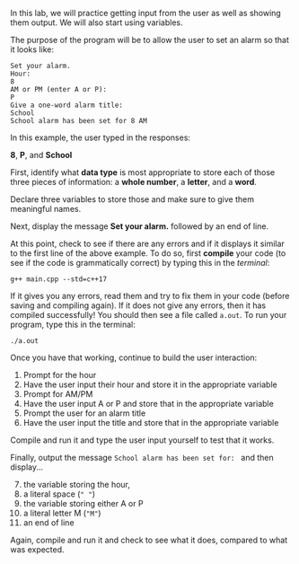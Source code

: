 In this lab, we will practice getting input from the user as well as showing them output. We will also start using variables.

The purpose of the program will be to allow the user to set an alarm so that it looks like:

```
Set your alarm.
Hour:
8
AM or PM (enter A or P):
P
Give a one-word alarm title:
School
School alarm has been set for 8 AM
```

In this example, the user typed in the responses: 

**8**, **P**, and **School**

First, identify what **data type** is most appropriate to store each of those three pieces of information: a **whole number**, a **letter**, and a **word**. 

Declare three variables to store those and make sure to give them meaningful names.

Next, display the message **Set your alarm.** followed by an end of line. 

At this point, check to see if there are any errors and if it displays it similar to the first line of the above example. To do so, first **compile** your code (to see if the code is grammatically correct) by typing this in the *terminal*:

`g++ main.cpp --std=c++17`

If it gives you any errors, read them and try to fix them in your code (before saving and compiling again). If it does not give any errors, then it has compiled successfully! You should then see a file called `a.out`. To run your program, type this in the terminal:

`./a.out`

Once you have that working, continue to build the user interaction:

1. Prompt for the hour
2. Have the user input their hour and store it in the appropriate variable
3. Prompt for AM/PM
4. Have the user input A or P and store that in the appropriate variable
5. Prompt the user for an alarm title
6. Have the user input the title and store that in the appropriate variable

Compile and run it and type the user input yourself to test that it works.

Finally, output the message `School alarm has been set for: ` and then display...

7.  the variable storing the hour,
8.  a literal space (`" "`)
9.  the variable storing either A or P
10.  a literal letter M (`"M"`)
11.  an end of line

Again, compile and run it and check to see what it does, compared to what was expected.